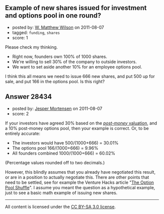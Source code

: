 ## Example of new shares issued for investment and options pool in one round?

- posted by: [W. Matthew Wilson](https://stackexchange.com/users/-1/5555-w-matthew-wilson) on 2011-08-07
- tagged: `funding`, `shares`
- score: 1

Please check my thinking.

*  Right now, founders own 100% of 1000 shares.
*  We're willing to sell 30% of the company to outside investors.
*  We want to set aside another 10% for an employee options pool.

I think this all means we need to issue 666 new shares, and put 500 up for sale, and put 166 in the options pool. Is this right?


## Answer 28434

- posted by: [Jesper Mortensen](https://stackexchange.com/users/-1/1261-jesper-mortensen) on 2011-08-07
- score: 2

<p>If your investors have agreed 30% based on the <a href="https://secure.wikimedia.org/wikipedia/en/wiki/Post-money_valuation" rel="nofollow"><em>post-money</em> valuation</a>, and a 10% post-money options pool, then your example is correct. Or, to be entirely accurate:</p>

<ul>
<li>The investors would have 500/(1000+666) = 30.01%</li>
<li>The options pool 166/(1000+666) = 9.96%</li>
<li>All founders combined 1000/(1000+666) = 60.02%</li>
</ul>

<p>(Percentage values rounded off to two decimals.)</p>

<p>However, this blindly assumes that you already have negotiated this result, or are in a position to actually negotiate this. There are other points that need to be settled, see for example the Venture Hacks article "<a href="http://venturehacks.com/articles/option-pool-shuffle" rel="nofollow">The Option Pool Shuffle</a>". I assume you meant the question as a hypothetical example, just to see a basic math example of issuing new shares.</p>




---

All content is licensed under the [CC BY-SA 3.0 license](https://creativecommons.org/licenses/by-sa/3.0/).
